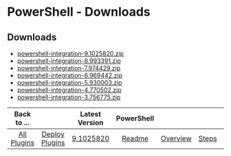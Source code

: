 
# PowerShell - Downloads

## Downloads

- [powershell-integration-9.1025820.zip](https://raw.githubusercontent.com/UrbanCode/IBM-UCD-PLUGINS/main/files/powershell-integration/powershell-integration-9.1025820.zip)
- [powershell-integration-8.993391.zip](https://raw.githubusercontent.com/UrbanCode/IBM-UCD-PLUGINS/main/files/powershell-integration/powershell-integration-8.993391.zip)
- [powershell-integration-7.974429.zip](https://raw.githubusercontent.com/UrbanCode/IBM-UCD-PLUGINS/main/files/powershell-integration/powershell-integration-7.974429.zip)
- [powershell-integration-6.969442.zip](https://raw.githubusercontent.com/UrbanCode/IBM-UCD-PLUGINS/main/files/powershell-integration/powershell-integration-6.969442.zip)
- [powershell-integration-5.930003.zip](https://raw.githubusercontent.com/UrbanCode/IBM-UCD-PLUGINS/main/files/powershell-integration/powershell-integration-5.930003.zip)
- [powershell-integration-4.770502.zip](https://raw.githubusercontent.com/UrbanCode/IBM-UCD-PLUGINS/main/files/powershell-integration/powershell-integration-4.770502.zip)
- [powershell-integration-3.756775.zip](https://raw.githubusercontent.com/UrbanCode/IBM-UCD-PLUGINS/main/files/powershell-integration/powershell-integration-3.756775.zip)

|Back to ...||Latest Version|PowerShell |||||
| :---: | :---: | :---: | :---: | :---: | :---: | :---: | :---: |
|[All Plugins](../../index.md)|[Deploy Plugins](../README.md)|[9.1025820](https://raw.githubusercontent.com/UrbanCode/IBM-UCD-PLUGINS/main/files/powershell-integration/powershell-integration-9.1025820.zip)|[Readme](README.md)|[Overview](overview.md)|[Steps](steps.md)|[Troubleshooting](troubleshooting.md)|[Usage](usage.md)|
